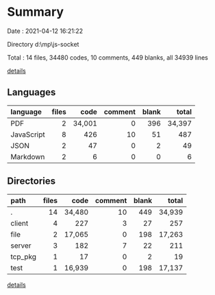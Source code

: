 # Summary

Date : 2021-04-12 16:21:22

Directory d:\mp\js-socket

Total : 14 files,  34480 codes, 10 comments, 449 blanks, all 34939 lines

[details](details.md)

## Languages
| language | files | code | comment | blank | total |
| :--- | ---: | ---: | ---: | ---: | ---: |
| PDF | 2 | 34,001 | 0 | 396 | 34,397 |
| JavaScript | 8 | 426 | 10 | 51 | 487 |
| JSON | 2 | 47 | 0 | 2 | 49 |
| Markdown | 2 | 6 | 0 | 0 | 6 |

## Directories
| path | files | code | comment | blank | total |
| :--- | ---: | ---: | ---: | ---: | ---: |
| . | 14 | 34,480 | 10 | 449 | 34,939 |
| client | 4 | 227 | 3 | 27 | 257 |
| file | 2 | 17,065 | 0 | 198 | 17,263 |
| server | 3 | 182 | 7 | 22 | 211 |
| tcp_pkg | 1 | 17 | 0 | 2 | 19 |
| test | 1 | 16,939 | 0 | 198 | 17,137 |

[details](details.md)